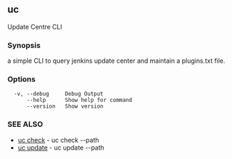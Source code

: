 ## uc

Update Centre CLI

### Synopsis

a simple CLI to query jenkins update center and maintain a plugins.txt file.

### Options

```
  -v, --debug     Debug Output
      --help      Show help for command
      --version   Show version
```

### SEE ALSO

* [uc check](uc_check.md)	 - uc check --path <path>
* [uc update](uc_update.md)	 - uc update --path <path>

